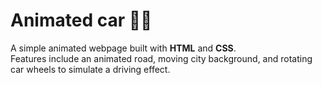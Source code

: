 #  Animated car 🚗🌆

A simple animated webpage built with **HTML** and **CSS**.  
Features include an animated road, moving city background, and rotating car wheels to simulate a driving effect.
